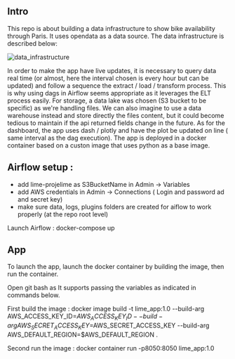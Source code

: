 ## Intro 

This repo is about building a data infrastructure to show bike availability through Paris. 
It uses opendata as a data source. 
The data infrastructure is described below: 
  
![data_infrastructure](https://github.com/noujoudahbali/project_lime/assets/62560121/cbd3db67-dcd8-4574-bdfe-c7ea76ac5fcc)

In order to make the app have live updates, it is necessary to query data real time (or almost, here the interval chosen is every hour but can be updated) and follow a sequence the extract / load / transform process. 
This is why using dags in Airflow seems appropriate as it leverages the ELT process easily. 
For storage, a data lake was chosen (S3 bucket to be specific) as we're handling files. We can also imagine to use a data warehouse instead and store directly the files content, but it could become tedious to maintain if the api returned fields change in the future. 
As for the dashboard, the app uses dash / plotly and have the plot be updated on line ( same interval as the dag execution). The app is deployed in a docker container based on a custon image that uses python as a base image. 


## Airflow setup : 
- add lime-projelime as S3BucketName in Admin -> Variables 
- add AWS credentials in Admin -> Connections ( Login and password ad and secret key)
- make sure data, logs, plugins folders are created for aiflow to work properly (at the repo root level)

Launch Airflow : docker-compose up 

## App
To launch the app, launch the docker container by building the image, then run the container. 

Open git bash as It supports passing the variables as indicated in commands below. 

 First build the image : 
 docker image build -t lime_app:1.0 --build-arg AWS_ACCESS_KEY_ID=$AWS_ACCESS_KEY_ID --build-arg AWS_SECRET_ACCESS_KEY=$AWS_SECRET_ACCESS_KEY --build-arg AWS_DEFAULT_REGION=$AWS_DEFAULT_REGION .

Second run the image : 
 docker container run -p8050:8050 lime_app:1.0
